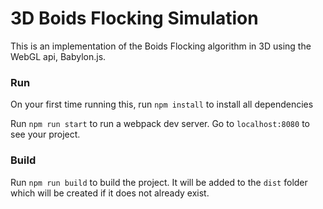 # 3D Boids Flocking Simulation

This is an implementation of the Boids Flocking algorithm in 3D using the WebGL 
api, Babylon.js. 


### Run
On your first time running this, run `npm install` to install all dependencies

Run `npm run start` to run a webpack dev server. Go to `localhost:8080` to see your project.

### Build
Run `npm run build` to build the project. It will be added to the `dist` folder
which will be created if it does not already exist. 
